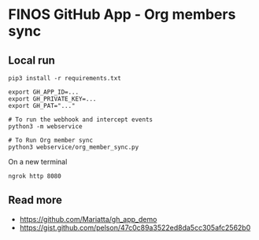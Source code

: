 # FINOS GitHub App - Org members sync

## Local run

```
pip3 install -r requirements.txt

export GH_APP_ID=...
export GH_PRIVATE_KEY=...
export GH_PAT="..."

# To run the webhook and intercept events
python3 -m webservice

# To Run Org member sync
python3 webservice/org_member_sync.py
```

On a new terminal
```
ngrok http 8080
```

## Read more
- https://github.com/Mariatta/gh_app_demo
- https://gist.github.com/pelson/47c0c89a3522ed8da5cc305afc2562b0
